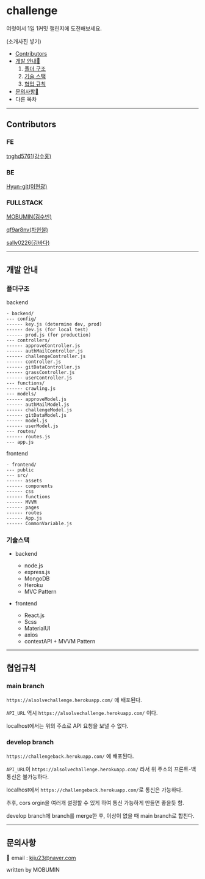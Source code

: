 # challenge

여럿이서 1일 1커밋 챌린지에 도전해보세요.

(소개사진 넣기)

* [Contributors](#contributors)
* [개발 안내🚀](#개발-안내)
  1. [폴더 구조](#폴더구조)
  1. [기술 스택](#기술스택)
  1. [협업 규칙](#협업규칙)
* [문의사항📧](#문의사항)
* 다른 목차

-----------

## Contributors

### FE

[tnghd5761(강수홍)](https://github.com/tnghd5761)

### BE

[Hyun-git(이현광)](https://github.com/Hyun-git)

### FULLSTACK

[MOBUMIN(김수빈)](https://github.com/MOBUMIN)

[qf9ar8nv(차현철)](https://github.com/qf9ar8nv)

[sally0226(김바다)](https://github.com/sally0226)

-----------

## 개발 안내

### 폴더구조

backend

```backend
- backend/
--- config/
------ key.js (determine dev, prod)
------ dev.js (for local test)
------ prod.js (for production)
--- controllers/
------ approveController.js
------ authMailController.js
------ challengeController.js
------ controller.js
------ gitDataController.js
------ grassController.js
------ userController.js
--- functions/
------ crawling.js
--- models/
------ approveModel.js
------ authMailModel.js
------ challengeModel.js
------ gitDataModel.js
------ model.js
------ userModel.js
--- routes/
------ routes.js
--- app.js
```

frontend

```frontend
- frontend/
--- public
--- src/
------ assets
------ components
------ css
------ functions
------ MVVM 
------ pages
------ routes
------ App.js
------ CommonVariable.js
```

### 기술스택

* backend
  * node.js
  * express.js
  * MongoDB
  * Heroku
  * MVC Pattern

* frontend
  * React.js
  * Scss
  * MaterialUI
  * axios
  * contextAPI + MVVM Pattern

-----------

## 협업규칙

### main branch

`https://alsolvechallenge.herokuapp.com/` 에 배포된다.

`API_URL` 역시 `https://alsolvechallenge.herokuapp.com/` 이다.

localhost에서는 위의 주소로 API 요청을 보낼 수 없다.

### develop branch

`https://challengeback.herokuapp.com/` 에 배포된다.

`API_URL`이 `https://alsolvechallenge.herokuapp.com/` 라서 위 주소의 프론트-백 통신은 불가능하다.

localhost에서 `https://challengeback.herokuapp.com/`로 통신은 가능하다.

추후, cors orgin을 여러개 설정할 수 있게 하여 통신 가능하게 만들면 좋을듯 함.

develop branch에 branch를 merge한 후, 이상이 없을 때 main branch로 합친다.

-----------

## 문의사항

📧 email : kiju23@naver.com

written by MOBUMIN
